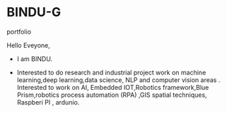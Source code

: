 # BINDU-G
portfolio

Hello Eveyone,

* I am BINDU.

* Interested to do research and industrial project work on machine learning,deep learning,data science, NLP and computer vision areas . Interested to work on AI, Embedded IOT,Robotics framework,Blue Prism,robotics process automation (RPA) ,GIS spatial techniques, Raspberi PI , ardunio. 
